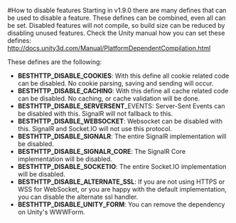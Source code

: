 #How to disable features
Starting in v1.9.0 there are many defines that can be used to disable a feature. These defines can be combined, even all can be set. Disabled features will not compile, so build size can be reduced by disabling unused features. Check the Unity manual how you can set these defines: <http://docs.unity3d.com/Manual/PlatformDependentCompilation.html>

These defines are the following:

- **BESTHTTP_DISABLE_COOKIES**: With this define all cookie related code can be disabled. No cookie parsing, saving and sending will occur.
- **BESTHTTP_DISABLE_CACHING**: With this define all cache related code can be disabled. No caching, or cache validation will be done.
- **BESTHTTP_DISABLE_SERVERSENT**_EVENTS: Server-Sent Events can be disabled with this. SignalR will not fallback to this.
- **BESTHTTP_DISABLE_WEBSOCKET**: Websocket can be disabled with this. SignalR and Socket.IO will not use this protocol.
- **BESTHTTP_DISABLE_SIGNALR**: The entire SignalR implementation will be disabled.
- **BESTHTTP_DISABLE_SIGNALR_CORE**: The SignalR Core implementation will be disabled.
- **BESTHTTP_DISABLE_SOCKETIO**: The entire Socket.IO implementation will be disabled.
- **BESTHTTP_DISABLE_ALTERNATE_SSL**: If you are not using HTTPS or WSS for WebSocket, or you are happy with the default implementation, you can disable the alternate ssl handler.
- **BESTHTTP_DISABLE_UNITY_FORM**: You can remove the dependency on Unity's WWWForm.
